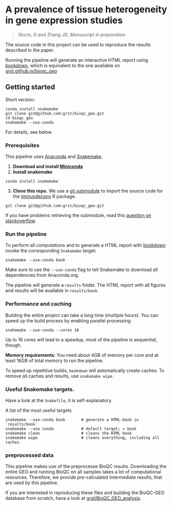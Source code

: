 # A prevalence of tissue heterogeneity in gene expression studies

> Sturm, G and Zhang JD, *Manuscript in preparation*

The source code in this project can be used to reproduce the results
described in the paper.

Running the pipeline will generate an interactive HTML report using
[bookdown](https://bookdown.org/yihui/bookdown/), which is equivalent
to the one available on
[grst.github.io/bioqc_geo](https://grst.github.io/bioqc_geo)

## Getting started
Short version:
```
conda install snakemake
git clone git@github.com:grst/bioqc_geo.git
cd bioqc_geo
snakemake --use-conda
```

For details, see below.

### Prerequisites
This pipeline uses [Anaconda](https://conda.io/miniconda.html) and
[Snakemake](https://snakemake.readthedocs.io/en/stable/).

1. **Download and install [Miniconda](https://conda.io/miniconda.html)**
2. **Install snakemake**
```
conda install snakemake
```

3. **Clone this repo.** We use a [git submodule](https://git-scm.com/docs/git-submodule) to import
the source code for the [immundeconv](https://github.com/grst/immunedeconv) R package.
```
git clone git@github.com:grst/bioqc_geo.git
```

If you have problems retrieving the submodule, read this [question on
stackoverflow](https://stackoverflow.com/questions/3796927/how-to-git-clone-including-submodules).


### Run the pipeline
To perform all computations and to generate a HTML report with
[bookdown](https://bookdown.org/yihui/bookdown/) invoke
the corresponding `Snakemake` target:

```
snakemake --use-conda book
```

Make sure to use the `--use-conda` flag to tell Snakemake to download all dependencies from Anaconda.org.

The pipeline will generate a `results` folder.
The HTML report with all figures and results will be available in
`results/book`.


### Performance and caching
Building the entire project can take a long time (multiple hours).
You can speed up the build process by enabling parallel processing:

```
snakemake --use-conda --cores 16
```

Up to 16 cores will lead to a speedup, most of the pipeline is sequential,
though.

**Memory requirements**: You need about 4GB of memory per core and at least
16GB of total memory to run the pipeline.

To speed up repetitive builds, `bookdown` will automatically create caches.
To remove all caches and results, use `snakemake wipe`.

### Useful Snakemake targets.
Have a look at the `Snakefile`, it is self-explanatory.

A list of the most useful targets
```
snakemake --use-conda book       # generate a HTML-book in `results/book`
snakemake --use conda            # default target; = book
snakemake clean                  # cleans the HTML book
snakemake wipe                   # cleans everything, including all caches.
```

### preprocessed data
This pipeline makes use of the preprocesse BioQC results.
Downloading the entire GEO and running BioQC on all samples
takes a lot of computational resources. Therefore,
we provide pre-calculated intermediate results, that
are used by this pipeline.

If you are interested in reproducing these files and
building the BioQC-GEO database from scratch, hava a look
at [grst/BioQC_GEO_analysis](https://github.com/grst/BioQC_GEO_analysis).
